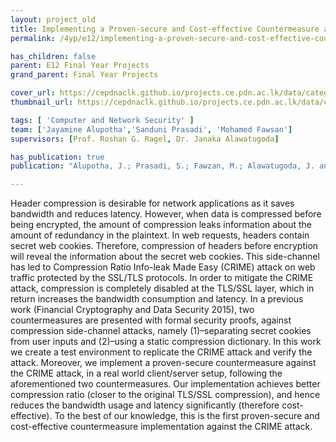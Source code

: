 ```yaml
---
layout: project_old
title: Implementing a Proven-secure and Cost-effective Countermeasure against the Compression Ratio Info-leak Mass Exploitation (CRIME) Attack
permalink: /4yp/e12/implementing-a-proven-secure-and-cost-effective-countermeasure

has_children: false
parent: E12 Final Year Projects
grand_parent: Final Year Projects

cover_url: https://cepdnaclk.github.io/projects.ce.pdn.ac.lk/data/categories/4yp/cover_page.jpg
thumbnail_url: https://cepdnaclk.github.io/projects.ce.pdn.ac.lk/data/categories/4yp/thumbnail.jpg

tags: [	'Computer and Network Security' ]
team: ['Jayamine Alupotha','Sanduni Prasadi', 'Mohamed Fawsan']
supervisors: [Prof. Roshan G. Ragel, Dr. Janaka Alawatugoda]

has_publication: true
publication: "Alupotha, J.; Prasadi, S.; Fawzan, M.; Alawatugoda, J. and Ragel, R. Implementing a Proven-secure and Cost-effective Countermeasure against the Compression Ratio Info- leak Mass Exploitation (CRIME) Attack. In Proceedings of the 12th IEEE International Conference on Industrial and Information Systems (ICIIS 2017), IEEE Press, 2017. Funding: NRC 16-020"

---
```


Header compression is desirable for network applications as it saves bandwidth and reduces latency. However, when data is compressed before being encrypted, the amount of compression leaks information about the amount of redundancy in the plaintext. In web requests, headers contain secret web cookies. Therefore, compression of headers before encryption will reveal the information about the secret web cookies. This side-channel has led to Compression Ratio Info-leak Made Easy (CRIME) attack on web traffic protected by the SSL/TLS protocols. In order to mitigate the CRIME attack, compression is completely disabled at the TLS/SSL layer, which in return increases the bandwidth consumption and latency. In a previous work (Financial Cryptography and Data Security 2015), two countermeasures are presented with formal security proofs, against compression side-channel attacks, namely (1)–separating secret cookies from user inputs and (2)–using a static compression dictionary. In this work we create a test environment to replicate the CRIME attack and verify the attack. Moreover, we implement a proven-secure countermeasure against the CRIME attack, in a real world client/server setup, following the aforementioned two countermeasures. Our implementation achieves better compression ratio (closer to the original TLS/SSL compression), and hence reduces the bandwidth usage and latency significantly (therefore cost-effective). To the best of our knowledge, this is the first proven-secure and cost-effective countermeasure implementation against the CRIME attack.
